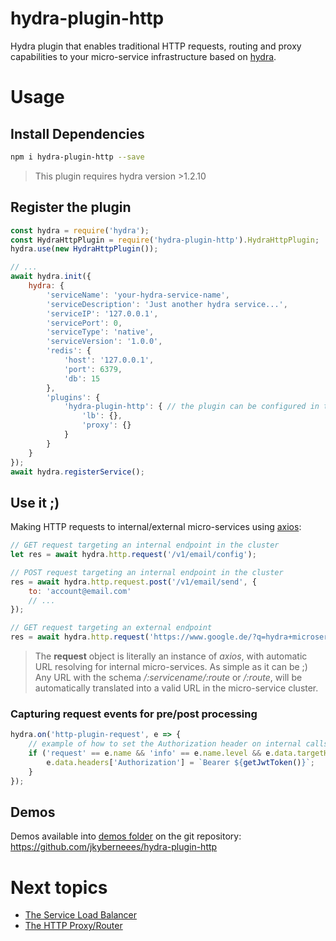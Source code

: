 # hydra-plugin-http
Hydra plugin that enables traditional HTTP requests, routing and proxy capabilities to your micro-service infrastructure based on [hydra](https://www.hydramicroservice.com/).

# Usage
## Install Dependencies
```bash
npm i hydra-plugin-http --save
```
> This plugin requires hydra version >1.2.10
## Register the plugin
```js
const hydra = require('hydra');
const HydraHttpPlugin = require('hydra-plugin-http').HydraHttpPlugin;
hydra.use(new HydraHttpPlugin());

// ...
await hydra.init({
    hydra: {
        'serviceName': 'your-hydra-service-name',
        'serviceDescription': 'Just another hydra service...',
        'serviceIP': '127.0.0.1',
        'servicePort': 0,
        'serviceType': 'native',
        'serviceVersion': '1.0.0',
        'redis': {
            'host': '127.0.0.1',
            'port': 6379,
            'db': 15
        },
        'plugins': {
            'hydra-plugin-http': { // the plugin can be configured in this point or using the constructor
                'lb': {},
                'proxy': {}
            }
        }
    }
});
await hydra.registerService();
```
## Use it ;)

Making HTTP requests to internal/external micro-services using [axios](https://www.npmjs.com/package/axios):
```js
// GET request targeting an internal endpoint in the cluster
let res = await hydra.http.request('/v1/email/config');

// POST request targeting an internal endpoint in the cluster
res = await hydra.http.request.post('/v1/email/send', {
    to: 'account@email.com'
    // ...
});

// GET request targeting an external endpoint
res = await hydra.http.request('https://www.google.de/?q=hydra+microservices');
```
> The **request** object is literally an instance of *axios*, with automatic URL resolving for internal micro-services. As simple as it can be ;)  
> Any URL with the schema */:servicename/:route* or */:route*, will be automatically translated into a valid URL in the micro-service cluster. 

### Capturing request events for pre/post processing
```js
hydra.on('http-plugin-request', e => {
    // example of how to set the Authorization header on internal calls
    if ('request' == e.name && 'info' == e.name.level && e.data.targetHydraCluster) {
        e.data.headers['Authorization'] = `Bearer ${getJwtToken()}`;
    }
});
```

## Demos
Demos available into [demos folder](demos) on the git repository: https://github.com/jkyberneees/hydra-plugin-http

# Next topics
- [The Service Load Balancer](docs/lb.md)
- [The HTTP Proxy/Router](docs/proxy.md)
